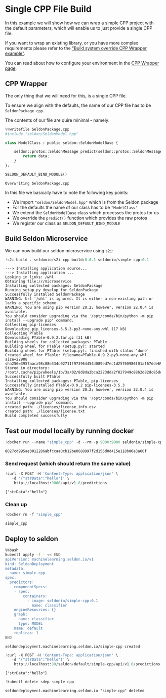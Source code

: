 # Single CPP File Build

In this example we will show how we can wrap a simple CPP project with the default parameters, which will enable us to just provide a single CPP file.

If you want to wrap an existing library, or you have more complex requirements please refer to the ["Build system override CPP Wrapper example"](../notebooks/cpp_advanced.md).

You can read about how to configure your environment in the [CPP Wrapper page](../wrappers/cpp.md).

## CPP Wrapper

The only thing that we will need for this, is a single CPP file. 

To ensure we align with the defaults, the name of our CPP file has to be `SeldonPackage.cpp`.

The contents of our file are quire minimal - namely:


```python
%%writefile SeldonPackage.cpp
#include "seldon/SeldonModel.hpp"

class ModelClass : public seldon::SeldonModelBase {

    seldon::protos::SeldonMessage predict(seldon::protos::SeldonMessage &data) override {
        return data;
    }
};

SELDON_DEFAULT_BIND_MODULE()

```

    Overwriting SeldonPackage.cpp


In this file we basically have to note the following key points:

* We import `"seldon/SeldonModel.hpp"` which is from the Seldon package
* For the defaults the name of our class has to be `"ModelClass"`
* We extend the `SeldonModelBase` class which processes the protos for us
* We override the `predict()` function which provides the raw protos
* We register our class as `SELDON_DEFAULT_BIND_MODULE`

## Build Seldon Microservice

We can now build our seldon microservice using `s2i`:


```python
!s2i build . seldonio/s2i-cpp-build:0.0.1 seldonio/simple-cpp:0.1
```

    ---> Installing application source...
    ---> Installing application ...
    Looking in links: /whl
    Obtaining file:///microservice
    Installing collected packages: SeldonPackage
    Running setup.py develop for SeldonPackage
    Successfully installed SeldonPackage
    WARNING: Url '/whl' is ignored. It is either a non-existing path or lacks a specific scheme.
    WARNING: You are using pip version 20.2; however, version 22.0.4 is available.
    You should consider upgrading via the '/opt/conda/bin/python -m pip install --upgrade pip' command.
    Collecting pip-licenses
    Downloading pip_licenses-3.5.3-py3-none-any.whl (17 kB)
    Collecting PTable
    Downloading PTable-0.9.2.tar.gz (31 kB)
    Building wheels for collected packages: PTable
    Building wheel for PTable (setup.py): started
    Building wheel for PTable (setup.py): finished with status 'done'
    Created wheel for PTable: filename=PTable-0.9.2-py3-none-any.whl size=22908 sha256=3957aaca98c08e334c02711f973964454d089ed7ec1d25760986f01af67dde69
    Stored in directory: /root/.cache/pip/wheels/1b/3a/02/8d8da2bca2223dda2f827949c88b2d82dc85dccbc2bb6265e5
    Successfully built PTable
    Installing collected packages: PTable, pip-licenses
    Successfully installed PTable-0.9.2 pip-licenses-3.5.3
    WARNING: You are using pip version 20.2; however, version 22.0.4 is available.
    You should consider upgrading via the '/opt/conda/bin/python -m pip install --upgrade pip' command.
    created path: ./licenses/license_info.csv
    created path: ./licenses/license.txt
    Build completed successfully


## Test our model locally by running docker


```python
!docker run --name "simple_cpp" -d --rm -p 9000:9000 seldonio/simple-cpp:0.1
```

    8027cd995ae3012286abfccaa0cb12be0688997f2d156d0d415e118b06a3a60f


### Send request (which should return the same value)


```python
!curl -X POST -H 'Content-Type: application/json' \
   -d '{"strData":"hello"}' \
    http://localhost:9000/api/v1.0/predictions
```

    {"strData":"hello"}

### Clean up


```python
!docker rm -f "simple_cpp"
```

    simple_cpp


## Deploy to seldon


```bash
%%bash
kubectl apply -f - << END
apiVersion: machinelearning.seldon.io/v1
kind: SeldonDeployment
metadata:
  name: simple-cpp
spec:
  predictors:
  - componentSpecs:
    - spec:
        containers:
          - image: seldonio/simple-cpp:0.1
            name: classifier
    engineResources: {}
    graph:
      name: classifier
      type: MODEL
    name: default
    replicas: 1
END
```

    seldondeployment.machinelearning.seldon.io/simple-cpp created



```python
!curl -X POST -H 'Content-Type: application/json' \
   -d '{"strData":"hello"}' \
    http://localhost:80/seldon/default/simple-cpp/api/v1.0/predictions
```

    {"strData":"hello"}


```python
!kubectl delete sdep simple-cpp
```

    seldondeployment.machinelearning.seldon.io "simple-cpp" deleted



```python

```
